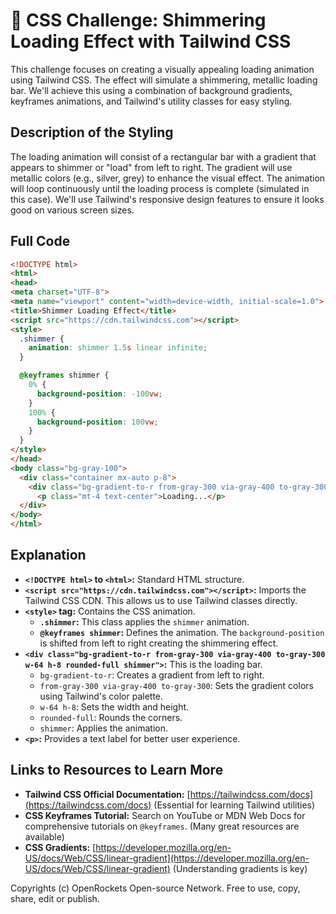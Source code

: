 # 🐞 CSS Challenge:  Shimmering Loading Effect with Tailwind CSS


This challenge focuses on creating a visually appealing loading animation using Tailwind CSS.  The effect will simulate a shimmering, metallic loading bar.  We'll achieve this using a combination of background gradients, keyframes animations, and Tailwind's utility classes for easy styling.


## Description of the Styling

The loading animation will consist of a rectangular bar with a gradient that appears to shimmer or "load" from left to right.  The gradient will use metallic colors (e.g., silver, grey) to enhance the visual effect.  The animation will loop continuously until the loading process is complete (simulated in this case).  We'll use Tailwind's responsive design features to ensure it looks good on various screen sizes.


## Full Code

```html
<!DOCTYPE html>
<html>
<head>
<meta charset="UTF-8">
<meta name="viewport" content="width=device-width, initial-scale=1.0">
<title>Shimmer Loading Effect</title>
<script src="https://cdn.tailwindcss.com"></script>
<style>
  .shimmer {
    animation: shimmer 1.5s linear infinite;
  }

  @keyframes shimmer {
    0% {
      background-position: -100vw;
    }
    100% {
      background-position: 100vw;
    }
  }
</style>
</head>
<body class="bg-gray-100">
  <div class="container mx-auto p-8">
    <div class="bg-gradient-to-r from-gray-300 via-gray-400 to-gray-300 w-64 h-8 rounded-full shimmer"></div>
      <p class="mt-4 text-center">Loading...</p>
  </div>
</body>
</html>
```


## Explanation

* **`<!DOCTYPE html>` to `<html>`:** Standard HTML structure.
* **`<script src="https://cdn.tailwindcss.com"></script>`:** Imports the Tailwind CSS CDN.  This allows us to use Tailwind classes directly.
* **`<style>` tag:** Contains the CSS animation.
    * **`.shimmer`:** This class applies the `shimmer` animation.
    * **`@keyframes shimmer`:** Defines the animation. The `background-position` is shifted from left to right creating the shimmering effect.
* **`<div class="bg-gradient-to-r from-gray-300 via-gray-400 to-gray-300 w-64 h-8 rounded-full shimmer">`:** This is the loading bar.
    * `bg-gradient-to-r`: Creates a gradient from left to right.
    * `from-gray-300 via-gray-400 to-gray-300`: Sets the gradient colors using Tailwind's color palette.
    * `w-64 h-8`: Sets the width and height.
    * `rounded-full`: Rounds the corners.
    * `shimmer`: Applies the animation.
* **`<p>`:** Provides a text label for better user experience.


## Links to Resources to Learn More

* **Tailwind CSS Official Documentation:** [https://tailwindcss.com/docs](https://tailwindcss.com/docs)  (Essential for learning Tailwind utilities)
* **CSS Keyframes Tutorial:**  Search on YouTube or MDN Web Docs for comprehensive tutorials on `@keyframes`.  (Many great resources are available)
* **CSS Gradients:** [https://developer.mozilla.org/en-US/docs/Web/CSS/linear-gradient](https://developer.mozilla.org/en-US/docs/Web/CSS/linear-gradient) (Understanding gradients is key)


Copyrights (c) OpenRockets Open-source Network. Free to use, copy, share, edit or publish.

